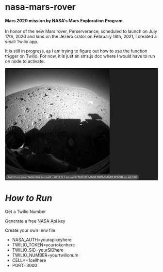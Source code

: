 # nasa-mars-rover

#### Mars 2020 mission by NASA's Mars Exploration Program
In honor of the new Mars rover, Perserverance, scheduled to launch on July 17th, 2020 and land on the Jezero crator on February 18th, 2021, I created a small Twilio app.

It is still in progress, as I am trying to figure out how to use the function trigger on Twilio. For now, it is just an sms.js doc where I would have to run on node to activate.

![text-example.png](text-example.png)


# *How to Run*
Get a Twilio Number

Generate a free NASA Api key

Create your own .env file
- NASA_AUTH=yourapikeyhere
- TWILIO_TOKEN=yourtokenhere
- TWILIO_SID=yourSIDhere
- TWILIO_NUMBER=yourtwilionum
- CELL=+1cellhere
- PORT=3000